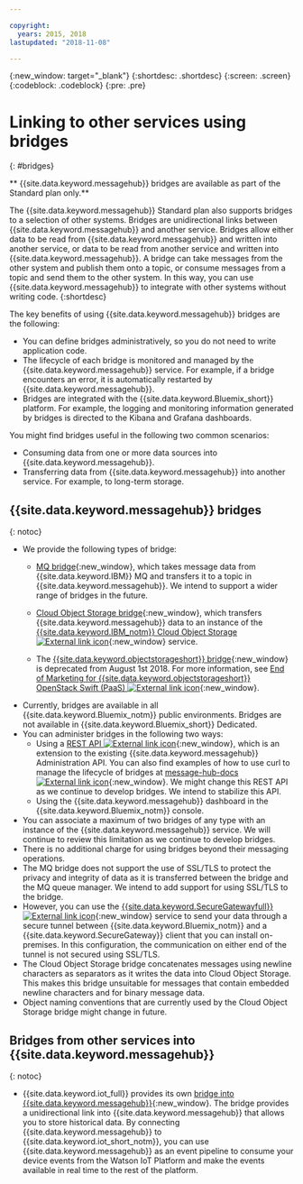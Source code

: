 ```yaml
---

copyright:
  years: 2015, 2018
lastupdated: "2018-11-08"

---
```


{:new_window: target="_blank"}
{:shortdesc: .shortdesc}
{:screen: .screen}
{:codeblock: .codeblock}
{:pre: .pre}

# Linking to other services using bridges
{: #bridges}

** {{site.data.keyword.messagehub}} bridges are available as part of the Standard plan only.**
<br/>

The {{site.data.keyword.messagehub}} Standard plan also
supports bridges to a selection of other systems. Bridges are unidirectional links between {{site.data.keyword.messagehub}} and another service. Bridges allow either
data to be read from {{site.data.keyword.messagehub}} and written
into another service, or data to be read from another service and written into {{site.data.keyword.messagehub}}. A bridge can take messages from the other system and publish them onto a topic, or consume
messages from a topic and send them to the other system. In this way, you can use {{site.data.keyword.messagehub}} to integrate with other systems without writing code.
{:shortdesc}

The key benefits of using {{site.data.keyword.messagehub}} bridges are the following:  

* You can define bridges administratively, so you do not need to write application code.
* The lifecycle of each bridge is monitored and managed by the {{site.data.keyword.messagehub}} service. For example, if a bridge encounters an error, it is automatically restarted by {{site.data.keyword.messagehub}}.
* Bridges are integrated with the {{site.data.keyword.Bluemix_short}} platform. For example, the logging and monitoring information generated by  bridges is directed to the Kibana and Grafana dashboards.

You might find bridges useful in the following two common scenarios:

* Consuming data from one or more data sources into {{site.data.keyword.messagehub}}.
* Transferring data from {{site.data.keyword.messagehub}} into another service. For example, to long-term storage.

## {{site.data.keyword.messagehub}} bridges
{: notoc}

* We provide the following types of bridge: 
  - [MQ bridge](/docs/services/EventStreams/eventstreams105.html){:new_window}, which takes message data from {{site.data.keyword.IBM}} MQ and transfers it to a topic in {{site.data.keyword.messagehub}}. We intend to support a wider range of bridges in the future.
  - [Cloud Object Storage bridge](/docs/services/EventStreams/eventstreams115.html){:new_window}, which transfers {{site.data.keyword.messagehub}} data to an instance of the [{{site.data.keyword.IBM_notm}} Cloud Object Storage ![External link icon](../../icons/launch-glyph.svg "External link icon")](/docs/services/cloud-object-storage/about-cos.html){:new_window} service. 
    
  - The [{{site.data.keyword.objectstorageshort}} bridge](/docs/services/EventStreams/eventstreams089.html){:new_window} is deprecated from August 1st 2018. For more information, see [End of Marketing for {{site.data.keyword.objectstorageshort}} OpenStack Swift (PaaS) ![External link icon](../../icons/launch-glyph.svg "External link icon")](https://www.ibm.com/blogs/bluemix/2018/05/end-marketing-object-storage-openstack-swift-paas/){:new_window}.
* Currently, bridges are available in all {{site.data.keyword.Bluemix_notm}} public environments. Bridges are not available in {{site.data.keyword.Bluemix_short}} Dedicated.
* You can administer bridges in the following two ways:
  - Using a [REST API ![External link icon](../../icons/launch-glyph.svg "External link icon")](https://github.com/ibm-messaging/event-streams-docs){:new_window}, which is an extension to the existing {{site.data.keyword.messagehub}} Administration API. You can also find examples of how to use curl to manage the lifecycle of bridges at [message-hub-docs ![External link icon](../../icons/launch-glyph.svg "External link icon")](https://github.com/ibm-messaging/event-streams-docs){:new_window}. We might change this REST API as we continue to develop bridges. We intend to stabilize this API.
  - Using the {{site.data.keyword.messagehub}} dashboard in the {{site.data.keyword.Bluemix_notm}} console.
* You can associate a maximum of two bridges of any type with an instance of the {{site.data.keyword.messagehub}} service. We will continue to review this limitation as we continue to develop bridges.
* There is no additional charge for using bridges beyond their messaging operations.
* The MQ bridge does not support the use of SSL/TLS to protect the privacy and integrity of data as it is transferred between the bridge and the MQ queue manager. We intend to add support for using SSL/TLS to the bridge. 
* However, you can use the [{{site.data.keyword.SecureGatewayfull}} ![External link icon](../../icons/launch-glyph.svg "External link icon")](/docs/services/SecureGateway/index.html){:new_window} service to send your data
through a secure tunnel between {{site.data.keyword.Bluemix_notm}}
and a {{site.data.keyword.SecureGateway}} client that you can install on-premises. In this configuration, the communication on either end of the tunnel is not
secured using SSL/TLS.
* The Cloud Object Storage bridge concatenates messages using newline characters as separators as it writes the data into Cloud Object Storage. This makes this bridge unsuitable for messages that contain embedded newline characters and for binary message data.
* Object naming conventions that are currently used by the Cloud Object Storage bridge might change in future.

## Bridges from other services into {{site.data.keyword.messagehub}}
{: notoc}

* {{site.data.keyword.iot_full}} provides its own [bridge into {{site.data.keyword.messagehub}}](/docs/services/EventStreams/eventstreams119.html){:new_window}. The bridge provides a unidirectional link into {{site.data.keyword.messagehub}} that allows you to store historical data. By connecting {{site.data.keyword.messagehub}} to {{site.data.keyword.iot_short_notm}}, you can use {{site.data.keyword.messagehub}} as an event pipeline to consume your device events from the Watson IoT Platform and make the events available in real time to the rest of the platform. 


